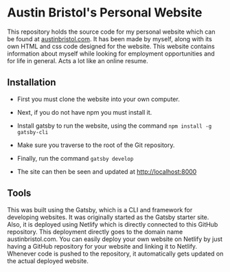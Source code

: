 # Austin Bristol's Personal Website

This repository holds the source code for my personal website which can be found
at [austinbristol.com](https://www.austinbristol.com/). It has been made by
myself, along with its own HTML and css code designed for the website. This
website contains information about myself while looking for employment
opportunities and for life in general. Acts a lot like an online resume.

## Installation

* First you must clone the website into your own computer.

* Next, if you do not have npm you must install it.

* Install gatsby to run the website, using the command `npm install -g gatsby-cli`

* Make sure you traverse to the root of the Git repository.

* Finally, run the command `gatsby develop`

* The site can then be seen and updated at [http://localhost:8000](http://localhost:8000)

## Tools

This was built using the Gatsby, which is a CLI and framework for developing
websites. It was originally started as the Gatsby starter site. Also, it is
deployed using Netlify which is directly connected to this GitHub repository.
This deployment directly goes to the domain name austinbristol.com. You can
easily deploy your own website on Netlify by just having a GitHub repository for
your website and linking it to Netlify. Whenever code is pushed to the
repository, it automatically gets updated on the actual deployed website.
